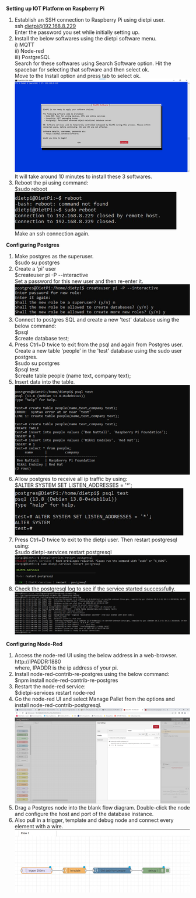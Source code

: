 **Setting up IOT Platform on Raspberry Pi**

1. Establish an SSH connection to Raspberry Pi using dietpi user.<br/>
  ssh dietpi@192.168.8.229<br/>
  Enter the password you set while initially setting up.
2. Install the below softwares using the dietpi software menu.<br/>
 i) MQTT<br/>
 ii) Node-red<br/>
 iii) PostgreSQL<br/>
 Search for these softwares using Search Software option. Hit the spacebar for selecting that software and then select ok.<br/>
 Move to the Install option and press tab to select ok.<br/>
 ![InstallSoftwares](/RPI_Setup/image/IoTPlatform/InstallSoftwares.png)<br/>
 It will take around 10 minutes to install these 3 softwares.<br/>
 3. Reboot the pi using command:<br/>
 $sudo reboot<br/>
 ![RebootPi](/RPI_Setup/image/IoTPlatform/RebootPi.JPG)<br/>
 Make an ssh connection again.<br/>
 
**Configuring Postgres**
1. Make postgres as the superuser.<br/>
$sudo su postgres<br/>
2. Create a 'pi' user<br/>
$createuser pi -P --interactive<br/>
Set a password for this new user and then re-enter it.<br/>
![Postgres_user](/RPI_Setup/image/IoTPlatform/Postgres_user.JPG)<br/>
3. Connect to postgres SQL and create a new 'test' database using the below command:<br/>
$psql<br/>
$create database test;<br/>
4. Press Ctrl+D twice to exit from the psql and again from Postgres user. <br/>
   Create a new table 'people' in the 'test' database using the sudo user postgres.<br/>
   $sudo su postgres<br/>
   $psql test<br/>
   $create table people (name text, company text);<br/>
5. Insert data into the table.<br/>
![CreateInsertPeople](/RPI_Setup/image/IoTPlatform/CreateInsertPeople.JPG)<br/>
6. Allow postgres to receive all ip traffic by using:<br/>
$ALTER SYSTEM SET LISTEN_ADDRESSES = '*';<br/>
![ReceiveIPTraffic](/RPI_Setup/image/IoTPlatform/ReceiveIPTraffic.JPG)<br/>
7. Press Ctrl+D twice to exit to the dietpi user. Then restart postgresql using:<br/>
$sudo dietpi-services restart postgresql<br/>
![PostgresRestart](/RPI_Setup/image/IoTPlatform/PostgresRestart.JPG)<br/>
8. Check the postgresql log to see if the service started successfully.<br/>
![RestartPostgres](/RPI_Setup/image/IoTPlatform/RestartPostgres.JPG)<br/>

**Configuring Node-Red**
1. Access the node-red UI using the below address in a web-browser.<br/>
http://IPADDR:1880<br/>
where, IPADDR is the ip address of your pi.<br/>
2. Install node-red-contrib-re-postgres using the below command:<br/>
$npm install node-red-contrib-re-postgres<br/>
3. Restart the node-red service:<br/>
 $dietpi-services restart node-red<br/>
4. Go the node-red UI and select Manage Pallet from the options and install node-red-contrib-postgresql.<br/>
![ManagePallet](/RPI_Setup/image/IoTPlatform/ManagePallet.png)<br/>
5. Drag a Postgres node into the blank flow diagram. Double-click the node and configure the host and port of the database instance.<br/>
6. Also pull in a trigger, template and debug node and connect every element with a wire.<br/>
![NodeRedFlow.JPG](/RPI_Setup/image/IoTPlatform/NodeRedFlow.JPG)<br/>


